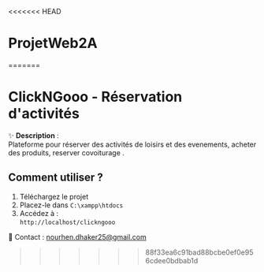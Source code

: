 <<<<<<< HEAD
# ProjetWeb2A
=======
# ClickNGooo - Réservation d'activités

✨ **Description** :  
Plateforme pour réserver des activités de loisirs et des evenements, acheter des produits, reserver covoiturage .

## Comment utiliser ?
1. Téléchargez le projet
2. Placez-le dans `C:\xampp\htdocs`
3. Accédez à :  
   `http://localhost/clickngooo`

📧 Contact : nourhen.dhaker25@gmail.com
>>>>>>> 88f33ea6c91bad88bcbe0ef0e956cdee0bdbab1d
